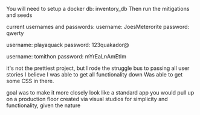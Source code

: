 You will need to setup a docker db: inventory_db
Then run the mitigations and seeds

current usernames and passwords:
username: JoesMeterorite 
password: qwerty

username: playaquack
password: 123quakador@

username: tomithon
password: mYrEaLnAmEtIm


it's not the prettiest project, but I rode the struggle bus to passing all user stories
I believe I was able to get all functionality down
Was able to get some CSS in there.

goal was to make it more closely look like a standard app you would pull up on a production floor created via visual studios for simplicity and functionality, given the nature
